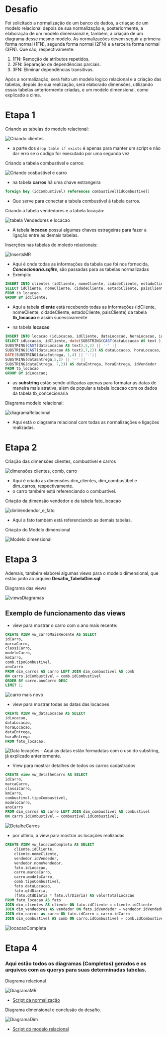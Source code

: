 # Desafio 
Foi solicitado a normalização de um banco de dados, a criaçao de um modelo relacional depois de sua normalização e, posteriormente, a elaboração de um modelo dimensional e, também, a criação de um diagrama desse mesmo modelo. As normalizações devem seguir a primeira forma normal (1FN), segunda forma normal (2FN) e a terceira forma normal (3FN). 
Que são, respectivamente:
1. 1FN: Remoção de atributos repetidos.
2. 2FN: Separação de dependências parciais.
3. 3FN: Eliminar dependências transitivas.

Após a normalização, será feito um modelo logico relacional e a criação das tabelas, depois de sua realização, será elaborado dimensões, utilizando essas tabelas anteriormente criadas, e um modelo dimensional, como explicado a cima.
# Etapa 1
Criando as tabelas do modelo relacional: 

![Criando clientes](../evidencias/TabelaCliente.png)
- a parte dos ```drop table if exists``` é apenas para manter um script e não dar erro se o codigo for executado por uma segunda vez

Criando a tabela combustivel e carros:

![Criando cosbustivel e carro](../evidencias/MR_combustivel_carro.png)
- na tabela **carros** há uma chave estrangeira 
```sql
foreign key (idCombustivel) references combustivel(idCombustivel)
```
- Que serve para conectar a tabela combustivel à tabela carros.

Criando a tabela vendedores e a tabela locação:

![tabela Vendedores e locacao](../evidencias/MR_vendedor_locacao.png)

- A tabela **locacao** possui algumas chaves estrageiras para fazer a ligação entre as demais tabelas.

Inserções nas tabelas do moledo relacionais:

![InsertsMR](../evidencias/InsertsTabela.png)
- Aqui é onde todas as informações da tabela que foi nos fornecida, ***Concecionaria.sqlite***, são passadas para as tabelas normalizadas
- Exemplo:
 ```sql
INSERT INTO clientes (idCliente, nomeCliente, cidadeCliente, estadoCliente, paisCliente)
SELECT idCliente, nomeCliente, cidadeCliente, estadoCliente, paisCliente
FROM tb_locacao
GROUP BY idCliente;
```
- Aqui a tabela **cliente** está recebendo todas as informações (idCliente, nomeCliente, cidadeCliente, estadoCliente, paisCliente) da tabela **tb_locacao** e assim sucessivamente


- na tabela **locacao** 
```sql
INSERT INTO locacao (idLocacao, idCliente, dataLocacao, horaLocacao, idCarro,qtdDiaria,vlrDiaria, dataEntrega, horaEntrega, idVendedor)
SELECT idLocacao, idCliente, date(SUBSTRING(CAST(dataLocacao AS text ), 1, 4) || '-' || 
SUBSTRING(CAST(dataLocacao AS text),5,2) || '-' ||
SUBSTRING(CAST(dataLocacao AS text),7,2)) AS dataLocacao, horaLocacao, idCarro, qtdDiaria, vlrDiaria, 
DATE(SUBSTRING(dataEntrega, 1,4) || '-'|| 
SUBSTRING(dataEntrega,5,2) || '-' ||
SUBSTRING(dataEntrega, 7,2)) AS dataEntrega, horaEntrega, idVendedor
FROM tb_locacao 
GROUP BY idLocacao;
```
- as **substring** estão sendo utilizadas apenas para formatar as datas de maneira mais atrativa, além de popular a tabela locacao com os dados da tabela tb_concecionaria

Diagrama modelo relacional:

![diagramaRelacional](../evidencias/diagramaNormalizado.png)

- Aqui está o diagrama relacional com todas as normalizações e ligações realizadas.

# Etapa 2
Criação das dimensões clientes, combustivel e carros

![dimensões clientes, comb, carro](../evidencias/Dim_cliente_comb_carro.png)
- Aqui é criado as dimensões dim_clientes, dim_combustibel e dim_carros, respectivamente.
- o carro também está referenciando o combustivel.

Criação da dimensão vendedor e da tabela fato_locacao

![dimVendendor_e_fato](../evidencias/Dim_vendedor_locacao.png)
- Aqui a fato também está referenciando as demais tabelas.

Criação do Modelo dimensional

![Modelo dimensional](../evidencias/diagramaDim.sqlite.png)

# Etapa 3
Ademais, também elaborei algumas views para o modelo dimensional, que estão junto ao arquivo **Desafio_TabelaDim.sql**

Diagrama das views

![viewsDiagramas](../evidencias/viewsDim.png)

## Exemplo de funcionamento das views  

- view para mostrar o carro com o ano mais recente:
```sql
CREATE VIEW vw_carroMaisRecente AS SELECT
idCarro,
marcaCarro,
classiCarro,
modeloCarro,
kmCarro,
comb.tipoCombustivel,
anoCarro
FROM dim_carros AS carro LEFT JOIN dim_combustivel AS comb
ON carro.idCombustivel = comb.idCombustivel
ORDER BY carro.anoCarro DESC 
LIMIT 1;
```

![carro mais novo](../evidencias/vwCarroNovo.png)

- view para mostrar todas as datas das locacoes
```sql
CREATE VIEW vw_dataLocacao AS SELECT 
idLocacao,
dataLocacao,
horaLocacao,
dataEntrega,
horaEntrega
FROM fato_locacao;
```

![Data locações](../evidencias/vwDataLocacao.png)
    - Aqui as datas estão formadatas com o uso do substring, já explicado anteriormente.

- View para mostrar detalhes de todos os carros cadastrados
```sql
CREATE view vw_detalheCarro AS SELECT 
idCarro,
marcaCarro,
classiCarro,
kmCarro,
combustivel.tipoCombustivel,
modeloCarro,
anoCarro
FROM dim_carros AS carro LEFT JOIN dim_combustivel AS combustivel
ON carro.idCombustivel = combustivel.idCombustivel;
```
![DetalheCarros](../evidencias/vw_detalheCarro.png)

- por ultimo, a view para mostrar as locações realizadas
```sql
CREATE VIEW vw_locacaoCompleta AS SELECT 
    cliente.idCliente,
	cliente.nomeCliente,
	vendedor.idVendedor,
    vendedor.nomeVendedor,
    fato.idLocacao,
    carro.marcaCarro,
    carro.modeloCarro,
    comb.tipoCombustivel,
    fato.dataLocacao,
    fato.qtdDiaria,
    (fato.qtdDiaria * fato.vlrDiaria) AS valorTotalLocacao
FROM fato_locacao AS fato
JOIN dim_clientes AS cliente ON fato.idCliente = cliente.idCliente
JOIN dim_vendedores AS vendedor ON fato.idVendedor = vendedor.idVendedor
JOIN dim_carros as carro ON fato.idCarro = carro.idCarro
JOIN dim_combustivel AS comb ON carro.idCombustivel = comb.idCombustivel;
```

![locacaoCompleta](../evidencias/viewLocacaoCompleta.png)

# Etapa 4

### Aqui estão todos os diagramas (Completos) gerados e os arquivos com as querys para suas determinadas tabelas.

Diagrama relacional

![DiagramaMR](../evidencias/diagramaRelacionalCompleto.png)
- [Script da normalização](Desafio_NormalizacaoTabela.sql)

Diagrama dimensional e conclusão do desafio.

![DiagramaDim](../evidencias/diagramaDimCompleto.sqlite.png)
- [Script do modelo relacional](Desafio_TabelaDim.sql)